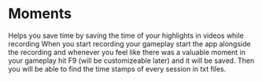 # Moments
Helps you save time by saving the time of your highlights in videos while recording
When you start recording your gameplay start the app alongside the recording and whenever
you feel like there was a valuable moment in your gameplay hit F9 (will be customizeable later)
and it will be saved. Then you will be able to find the time stamps of every session in txt files.

